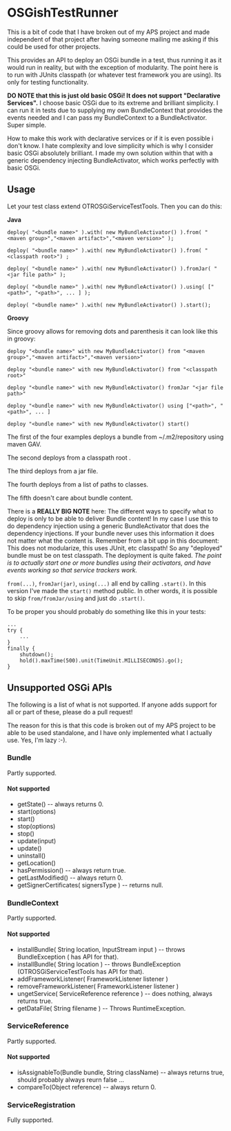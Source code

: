 # OSGishTestRunner

This is a bit of code that I have broken out of my APS project and made independent of that project after having someone mailing me asking if this could be used for other projects.

This provides an API to deploy an OSGi bundle in a test, thus running it as it would run in reality, but with the exception of modularity. The point here is to run with JUnits classpath (or whatever test framework you are using). Its only for testing functionality.

**DO NOTE that this is just old basic OSGi! It does not support "Declarative Services".** I choose basic OSGi due to its extreme and brilliant simplicity. I can run it in tests due to supplying my own BundleContext that provides the events needed and I can pass my BundleContext to a BundleActivator. Super simple. 

How to make this work with declarative services or if it is even possible i don't know. I hate complexity and love simplicity which is why I consider basic OSGi absolutely brilliant. I made my own solution within that with a generic dependency injecting BundleActivator, which works perfectly with basic OSGi.

## Usage

Let your test class extend OTROSGiServiceTestTools. Then you can do this:

__Java__

    deploy( "<bundle name>" ).with( new MyBundleActivator() ).from( "<maven group>","<maven artifact>","<maven version>" );
 
    deploy( "<bundle name>" ).with( new MyBundleActivator() ).from( "<classpath root>") ;
 
    deploy( "<bundle name>" ).with( new MyBundleActivator() ).fromJar( "<jar file path>" );
    
    deploy( "<bundle name>" ).with( new MyBundleActivator() ).using( ["<path>", "<path>", ... ] );
    
    deploy( "<bundle name>" ).with( new MyBundleActivator() ).start();

__Groovy__

Since groovy allows for removing dots and parenthesis it can look like this in groovy:

    deploy "<bundle name>" with new MyBundleActivator() from "<maven group>","<maven artifact>","<maven version>"
 
    deploy "<bundle name>" with new MyBundleActivator() from "<classpath root>"
 
    deploy "<bundle name>" with new MyBundleActivator() fromJar "<jar file path>"
    
    deploy "<bundle name>" with new MyBundleActivator() using ["<path>", "<path>", ... ]
    
    deploy "<bundle name>" with new MyBundleActivator() start()

The first  of the four examples deploys a bundle from ~/.m2/repository using maven GAV.

The second deploys from a classpath root .

The third deploys from a jar file.

The fourth deploys from a list of paths to classes.

The fifth doesn't care about bundle content.

There is a **REALLY BIG NOTE** here: The different ways to specify what to deploy is only to be able to deliver Bundle content!  In my case I use this to do dependency injection using a generic BundleActivator that does the dependency injections. If your bundle never uses this information it does not matter what the content is.  Remember from a bit upp in this document: This does not modularize, this uses JUnit, etc classpath! So any "deployed" bundle must be on test classpath.  The deployment is quite faked. _The point is to actually start one or more bundles using their activators, and have events working so that service trackers work._

`from(...)`, `fromJar(jar)`, `using(...)` all end by calling `.start()`. In this version I've made the `start()` method public. In other words, it is possible to skip `from/fromJar/using` and just do `.start()`.

To be proper you should probably do something like this in your tests:

    ...
    try {
        ...
    } 
    finally {
        shutdown();
        hold().maxTime(500).unit(TimeUnit.MILLISECONDS).go();
    }

## Unsupported OSGi APIs

The following is a list of what is not supported. If anyone adds support for all or part of these, please do a pull request!

The reason for this is that this code is broken out of my APS project to be able to be used standalone, and I have only implemented what I actually use. Yes, I'm lazy :-).

### Bundle

Partly supported.

#### Not supported

- getState() -- always returns 0.
- start(options)
- start()
- stop(options)
- stop()
- update(input)
- update()
- uninstall()
- getLocation()
- hasPermission() -- always return true.
- getLastModified() -- always return 0.
- getSignerCertificates( signersType ) -- returns null.

### BundleContext

Partly supported.

#### Not supported

- installBundle( String location, InputStream input ) -- throws BundleException ( has API for that).
- installBundle( String location ) -- throws BundleException (OTROSGiServiceTestTools  has API for that).
- addFrameworkListener( FrameworkListener listener )
- removeFrameworkListener( FrameworkListener listener )
- ungetService( ServiceReference reference ) -- does nothing, always returns true.
- getDataFile( String filename ) -- Throws RuntimeException.

### ServiceReference

Partly supported.

#### Not supported

- isAssignableTo(Bundle bundle, String className) -- always returns true, should probably always reurn false ...
- compareTo(Object reference) -- always return 0.

### ServiceRegistration

Fully supported.
